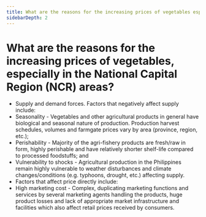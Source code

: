 ```yaml
---
title: What are the reasons for the increasing prices of vegetables especially in the National Capital Region NCR areas?
sidebarDepth: 2
---
```


# What are the reasons for the increasing prices of vegetables, especially in the National Capital Region (NCR) areas?


 - Supply and demand forces. Factors that negatively affect supply include:
 - Seasonality - Vegetables and other agricultural products in general have biological and seasonal nature of production. Production harvest schedules, volumes and farmgate prices vary by area (province, region, etc.);
 - Perishability - Majority of the agri-fishery products are fresh/raw in form, highly perishable and have relatively shorter shelf-life compared to processed foodstuffs; and
 - Vulnerability to shocks - Agricultural production in the Philippines remain highly vulnerable to weather disturbances and climate changes/conditions (e.g. typhoons, drought, etc.) affecting supply.
 - Factors that affect price directly include:
 - High marketing cost - Complex, duplicating marketing functions and services by several marketing agents handling the products, huge product losses and lack of appropriate market infrastructure and facilities which also affect retail prices received by consumers.
